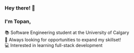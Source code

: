 ### Hey there! 👋

### I'm Topan,

📚 Software Engineering student at the University of Calgary<br>
🧠 Always looking for opportunities to expand my skillset!<br>
💻 Interested in learning full-stack development
